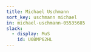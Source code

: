 ```yaml
---
title: Michael Uschmann
sort_key: uschmann michael 
in: michael-uschmann-05535685
slack: 
  - display: MuS
    id: U0BMP62HL
---
```

